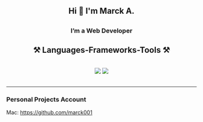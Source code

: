 <div  align="center">
<h2>Hi 👋 I'm Marck A.<h2>
<h3>  I’m a Web Developer  </h3>
 
</div>

 
<h2 align="center">⚒️ Languages-Frameworks-Tools ⚒️</h2>
<br/>
<div align="center">
    <img src="https://skillicons.dev/icons?i=html,css,github,figma,tailwind,git" />
    <img src="https://skillicons.dev/icons?i=laravel,nodejs,python,javascript,mongodb,java,mysql" /><br>
</div>

<br/>
<hr/>

### Personal Projects Account
Mac: https://github.com/marck001

<!---
marck-h-cmd/marck-h-cmd is a ✨ special ✨ repository because its `README.md` (this file) appears on your GitHub profile.
You can click the Preview link to take a look at your changes.
--->
